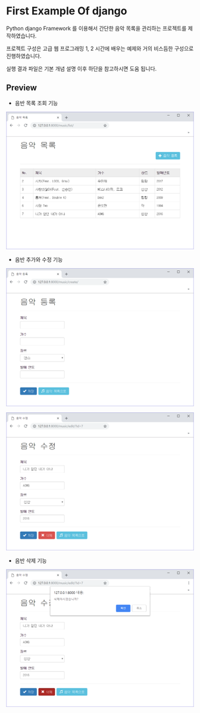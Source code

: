 # First Example Of django

Python django Framework 를 이용해서 간단한 음악 목록을 관리하는 프로젝트를 제작하였습니다.

프로젝트 구성은 고급 웹 프로그래밍 1, 2 시간에 배우는 예제와 거의 비스듬한 구성으로 진행하였습니다.

실행 결과 파일은 기본 개념 설명 이후 하단을 참고하시면 도움 됩니다.

## Preview

- 음반 목록 조회 기능

![lab01_music_list](./images/lab01_music_list.png)

- 음반 추가와 수정 기능

![lab01_music_create](./images/lab01_music_create.png)

![lab01_music_update](./images/lab01_music_update.png)

- 음반 삭제 기능

![lab01_music_delete](./images/lab01_music_delete.png)